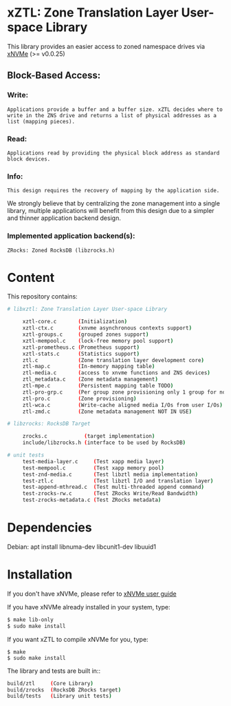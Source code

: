 xZTL: Zone Translation Layer User-space Library
===============================================

This library provides an easier access to zoned namespace drives via [xNVMe](https://github.com/OpenMPDK/xNVMe) (>= v0.0.25)

## Block-Based Access:
  ### Write:
    Applications provide a buffer and a buffer size. xZTL decides where to write in the ZNS drive and returns a list of physical addresses as a list (mapping pieces).
  ### Read:
    Applications read by providing the physical block address as standard block devices.
  ### Info:
    This design requires the recovery of mapping by the application side.

We strongly believe that by centralizing the zone management into a single library, multiple applications will benefit from this design due to a simpler and thinner application backend design.

### Implemented application backend(s):

```
ZRocks: Zoned RocksDB (libzrocks.h)
```


Content
=======

This repository contains:

```bash
# libxztl: Zone Translation Layer User-space Library

     xztl-core.c       (Initialization)
     xztl-ctx.c        (xnvme asynchronous contexts support)
     xztl-groups.c     (grouped zones support)
     xztl-mempool.c    (lock-free memory pool support)
     xztl-prometheus.c (Prometheus support)
     xztl-stats.c      (Statistics support)
     ztl.c	           (Zone translation layer development core)
     ztl-map.c         (In-memory mapping table)
     ztl-media.c       (access to xnvme functions and ZNS devices)
     ztl_metadata.c    (Zone metadata management)
     ztl-mpe.c         (Persistent mapping table TODO)
     ztl-pro-grp.c     (Per group zone provisioning only 1 group for now)
     ztl-pro.c         (Zone provisioning)
     ztl-wca.c         (Write-cache aligned media I/Os from user I/Os)
     ztl-zmd.c         (Zone metadata management NOT IN USE)

# libzrocks: RocksDB Target

     zrocks.c            (target implementation)
     include/libzrocks.h (interface to be used by RocksDB)

# unit tests
     test-media-layer.c     (Test xapp media layer)
     test-mempool.c         (Test xapp memory pool)
     test-znd-media.c       (Test libztl media implementation)
     test-ztl.c             (Test libztl I/O and translation layer)
     test-append-mthread.c  (Test multi-threaded append command)
     test-zrocks-rw.c       (Test ZRocks Write/Read Bandwidth)
     test-zrocks-metadata.c (Test ZRocks metadata)
```

Dependencies
============

Debian: apt install libnuma-dev libcunit1-dev libuuid1

Installation
============

If you don't have xNVMe, please refer to [xNVMe user guide](https://xnvme.io/docs/latest/getting_started/index.html)

If you have xNVMe already installed in your system, type:

```bash
$ make lib-only
$ sudo make install
```

If you want xZTL to compile xNVMe for you, type:

```base
$ make
$ sudo make install
```

The library and tests are built in::

```bash
build/ztl     (Core Library)
build/zrocks  (RocksDB ZRocks target)
build/tests   (Library unit tests)
```

